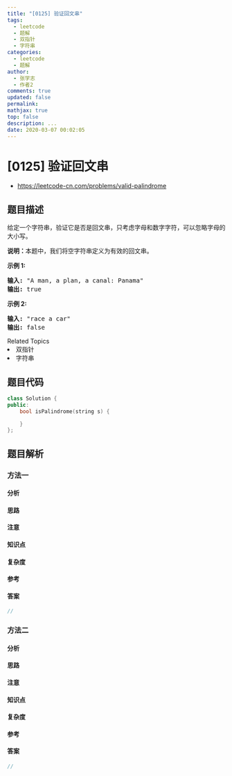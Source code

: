 ```yaml
---
title: "[0125] 验证回文串"
tags:
  - leetcode
  - 题解
  - 双指针
  - 字符串
categories:
  - leetcode
  - 题解
author:
  - 张学志
  - 作者2
comments: true
updated: false
permalink:
mathjax: true
top: false
description: ...
date: 2020-03-07 00:02:05
---
```



# [0125] 验证回文串
* https://leetcode-cn.com/problems/valid-palindrome


## 题目描述

<p>给定一个字符串，验证它是否是回文串，只考虑字母和数字字符，可以忽略字母的大小写。</p>

<p><strong>说明：</strong>本题中，我们将空字符串定义为有效的回文串。</p>

<p><strong>示例 1:</strong></p>

<pre><strong>输入:</strong> &quot;A man, a plan, a canal: Panama&quot;
<strong>输出:</strong> true
</pre>

<p><strong>示例 2:</strong></p>

<pre><strong>输入:</strong> &quot;race a car&quot;
<strong>输出:</strong> false
</pre>
<div><div>Related Topics</div><div><li>双指针</li><li>字符串</li></div></div>


## 题目代码

```cpp
class Solution {
public:
    bool isPalindrome(string s) {

    }
};
```


## 题目解析


### 方法一

#### 分析

#### 思路

#### 注意

#### 知识点

#### 复杂度

#### 参考

#### 答案

```cpp
//
```


### 方法二

#### 分析

#### 思路

#### 注意

#### 知识点

#### 复杂度

#### 参考

#### 答案

```cpp
//
```


